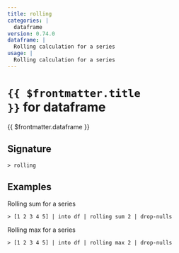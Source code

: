 ```yaml
---
title: rolling
categories: |
  dataframe
version: 0.74.0
dataframe: |
  Rolling calculation for a series
usage: |
  Rolling calculation for a series
---
```


# <code>{{ $frontmatter.title }}</code> for dataframe

<div class='command-title'>{{ $frontmatter.dataframe }}</div>

## Signature

```> rolling ```

## Examples

Rolling sum for a series
```shell
> [1 2 3 4 5] | into df | rolling sum 2 | drop-nulls
```

Rolling max for a series
```shell
> [1 2 3 4 5] | into df | rolling max 2 | drop-nulls
```
